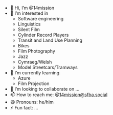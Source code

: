 - 👋 Hi, I’m @14mission
- 👀 I’m interested in
  - Software engineering
  - Linguistics
  - Silent Film
  - Cylinder Record Players
  - Transit and Land Use Planning
  - Bikes
  - Film Photography
  - Jazz
  - Cymraeg/Welsh
  - Model Streetcars/Tramways
- 🌱 I’m currently learning
  - Azure
  - Film Projection
- 💞️ I’m looking to collaborate on ...
- 📫 How to reach me: @14mission@sfba.social 
- 😄 Pronouns: he/him
- ⚡ Fun fact: ...

<!---
14mission/14mission is a ✨ special ✨ repository because its `README.md` (this file) appears on your GitHub profile.
You can click the Preview link to take a look at your changes.
--->
